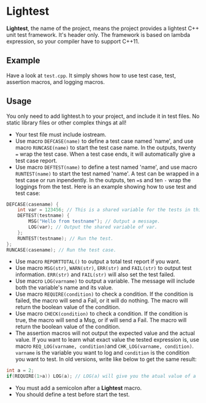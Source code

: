 # Lightest

**Lightest**, the name of the project, means the project provides a lightest C++ unit test framework. It's header only. The framework is based on lambda expression, so your compiler have to support C++11.

## Example

Have a look at `test.cpp`. It simply shows how to use test case, test, assertion macros, and logging macros.

## Usage

You only need to add lightest.h to your project, and include it in test files. No static library files or other complex things at all!

* Your test file must include iostream.
* Use macro `DEFCASE(name)` to define a test case named 'name', and use macro `RUNCASE(name)` to start the test case name. In the outputs, twenty `=` wrap the test case. When a test case ends, it will automatically give a test case report.
* Use macro `DEFTEST(name)` to define a test named 'name', and use macro `RUNTEST(name)` to start the test named 'name'. A test can be wrapped in a test case or run inpendently. In the outputs, ten `=`s and ten `-` wrap the loggings from the test. Here is an example showing how to use test and test case:

```C++
DEFCASE(casename) {
    int var = 123456; // This is a shared variable for the tests in this test case.
    DEFTEST(testname) {
        MSG("Hello from testname"); // Output a message.
        LOG(var); // Output the shared variable of var.
    };
    RUNTEST(testname); // Run the test.
};
RUNCASE(casename); // Run the test case.
```

* Use macro `REPORTTOTAL()` to output a total test report if you want.
* Use macro `MSG(str)`, `WARN(str)`, `ERR(str)` and `FAIL(str)` to output test information. `ERR(str)` and `FAIL(str)` will also set the test failed.
* Use macro `LOG(varname)` to output a variable. The message will include both the variable's name and its value.
* Use macro `REQUIRE(condition)` to check a condition. If the condition is failed, the macro will send a Fail, or it will do nothing. The macro will return the boolean value of the condition.
* Use macro `CHECK(condition)` to check a condition. If the condition is true, the macro will send a Msg, or if will send a Fail. The macro will return the boolean value of the condition.
* The assertion macros will not output the expected value and the actual value. If you want to learn what exact value the tested expression is, use macro `REQ_LOG(varname, condition)`and `CHK_LOG(varname, condition)`. `varname` is the variable you want to log and `condition` is the condition you want to test.
  In old versions, write like below to get the same result:

```C++
int a = 2;
if(REQUIRE(1>a)) LOG(a); // LOG(a) will give you the atual value of a
```

* You must add a semicolon after a **Lightest** macro.
* You should define a test before start the test.
